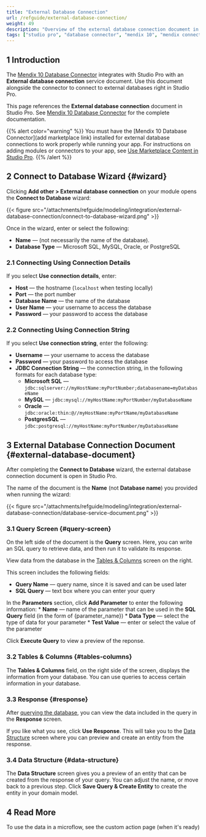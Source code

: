 ```yaml
---
title: "External Database Connection"
url: /refguide/external-database-connection/
weight: 49
description: "Overview of the external database connection document in Studio Pro"
tags: ["studio pro", "database connector", "mendix 10", "mendix connect", "connect to database"]
---
```


## 1 Introduction

The [Mendix 10 Database Connector](/appstore/connectors/database-connector-mx10/) integrates with Studio Pro with an **External database connection** service document. Use this document alongside the connector to connect to external databases right in Studio Pro.

This page references the **External database connection** document in Studio Pro. See [Mendix 10 Database Connector](/appstore/connectors/database-connector-mx10/) for the complete documentation. 

{{% alert color="warning" %}}
You must have the [Mendix 10 Database Connector](add marketplace link) installed for external database connections to work properly while running your app. For instructions on adding modules or connectors to your app, see [Use Marketplace Content in Studio Pro](/appstore/general/app-store-content/).
{{% /alert %}}

## 2 Connect to Database Wizard {#wizard}

Clicking **Add other > External database connection** on your module opens the **Connect to Database** wizard:

{{< figure src="/attachments/refguide/modeling/integration/external-database-connection/connect-to-database-wizard.png" >}}

Once in the wizard, enter or select the following:

* **Name** — (not necessarily the name of the database).
* **Database Type** — Microsoft SQL, MySQL, Oracle, or PostgreSQL

### 2.1 Connecting Using Connection Details

If you select **Use connection details**, enter:

* **Host** — the hostname (`localhost` when testing locally)
* **Port** — the port number
* **Database Name** — the name of the database
* **User Name** — your username to access the database
* **Password** — your password to access the database

### 2.2 Connecting Using Connection String

If you select **Use connection string**, enter the following:

* **Username** — your username to access the database
* **Password** — your password to access the database
* **JDBC Connection String** — the connection string, in the following formats for each database type:
    * **Microsoft SQL** — `jdbc:sqlserver://myHostName:myPortNumber;databasename=myDatabaseName`
    * **MySQL** — `jdbc:mysql://myHostName:myPortNumber/myDatabaseName`
    * **Oracle** — `jdbc:oracle:thin:@//myHostName:myPortName/myDatabaseName`
    * **PostgresSQL** — `jdbc:postgresql://myHostName:myPortNumber/myDatabaseName`

## 3 External Database Connection Document {#external-database-document}

After completing the **Connect to Database** wizard, the external database connection document is open in Studio Pro. 

The name of the document is the **Name** (not **Database name**) you provided when running the wizard:

{{< figure src="/attachments/refguide/modeling/integration/external-database-connection/database-service-document.png" >}}

### 3.1 Query Screen {#query-screen}

On the left side of the document is the **Query** screen. Here, you can write an SQL query to retrieve data, and then run it to validate its response.

View data from the database in the [Tables & Columns](#tables-columns) screen on the right.

This screen includes the following fields:

* **Query Name** — query name, since it is saved and can be used later
* **SQL Query** — text box where you can enter your query

In the **Parameters** section, click **Add Parameter** to enter the following information:
    * **Name** — name of the parameter that can be used in the **SQL Query** field (in the form of {parameter_name})
    * **Data Type** — select the type of data for your parameter
    * **Test Value** — enter or select the value of the parameter

Click **Execute Query** to view a preview of the reponse.

### 3.2 Tables & Columns {#tables-columns}

The **Tables & Columns** field, on the right side of the screen, displays the information from your database. You can use queries to access certain information in your database.

### 3.3 Response {#response}

After [querying the database](/appstore/connectors/database-connector-mx10/#query-database), you can view the data included in the query in the **Response** screen.

If you like what you see, click **Use Response**. This will take you to the [Data Structure](#data-structure) screen where you can preview and create an entity from the response.

### 3.4 Data Structure {#data-structure}

The **Data Structure** screen gives you a preview of an entity that can be created from the response of your query. You can adjust the name, or move back to a previous step. Click **Save Query & Create Entity** to create the entity in your domain model.

## 4 Read More

To use the data in a microflow, see the custom action page (when it's ready) 
